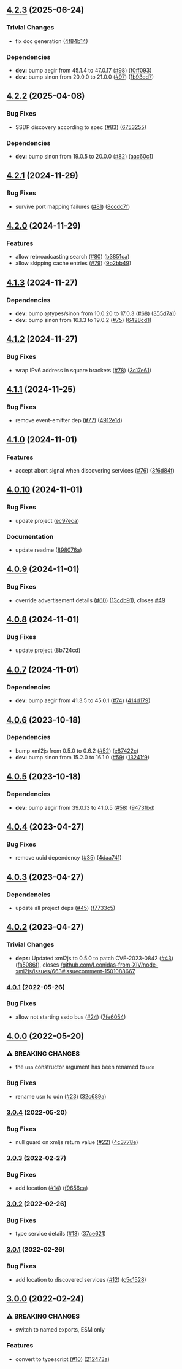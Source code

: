 ## [4.2.3](https://github.com/achingbrain/ssdp/compare/v4.2.2...v4.2.3) (2025-06-24)

### Trivial Changes

* fix doc generation ([4f84b14](https://github.com/achingbrain/ssdp/commit/4f84b14eae65f6be99deaeb192739c5a3ca66fb3))

### Dependencies

* **dev:** bump aegir from 45.1.4 to 47.0.17 ([#98](https://github.com/achingbrain/ssdp/issues/98)) ([f0ff093](https://github.com/achingbrain/ssdp/commit/f0ff09351ad67b8fc4294b21d8a8db31372ed013))
* **dev:** bump sinon from 20.0.0 to 21.0.0 ([#97](https://github.com/achingbrain/ssdp/issues/97)) ([1b93ed7](https://github.com/achingbrain/ssdp/commit/1b93ed7c83c70e835f546fb4c6467ad4179bd236))

## [4.2.2](https://github.com/achingbrain/ssdp/compare/v4.2.1...v4.2.2) (2025-04-08)

### Bug Fixes

* SSDP discovery according to spec ([#83](https://github.com/achingbrain/ssdp/issues/83)) ([6753255](https://github.com/achingbrain/ssdp/commit/675325563044ab3cf64328c0161232712166245f))

### Dependencies

* **dev:** bump sinon from 19.0.5 to 20.0.0 ([#82](https://github.com/achingbrain/ssdp/issues/82)) ([aac60c1](https://github.com/achingbrain/ssdp/commit/aac60c1ed2fcade5dc2614b5ec6fa9934778c3a1))

## [4.2.1](https://github.com/achingbrain/ssdp/compare/v4.2.0...v4.2.1) (2024-11-29)

### Bug Fixes

* survive port mapping failures ([#81](https://github.com/achingbrain/ssdp/issues/81)) ([8ccdc7f](https://github.com/achingbrain/ssdp/commit/8ccdc7f91efd55e26a7b5f7295052c3a201bf0e7))

## [4.2.0](https://github.com/achingbrain/ssdp/compare/v4.1.3...v4.2.0) (2024-11-29)

### Features

* allow rebroadcasting search ([#80](https://github.com/achingbrain/ssdp/issues/80)) ([b3851ca](https://github.com/achingbrain/ssdp/commit/b3851ca76f46050da8d68020edcc8e3538399dc3))
* allow skipping cache entries ([#79](https://github.com/achingbrain/ssdp/issues/79)) ([9b2bb49](https://github.com/achingbrain/ssdp/commit/9b2bb49451c6235c587c6d01af8cae095f66e2fd))

## [4.1.3](https://github.com/achingbrain/ssdp/compare/v4.1.2...v4.1.3) (2024-11-27)

### Dependencies

* **dev:** bump @types/sinon from 10.0.20 to 17.0.3 ([#68](https://github.com/achingbrain/ssdp/issues/68)) ([355d7a1](https://github.com/achingbrain/ssdp/commit/355d7a177e905504c45d065dbd5a889a1defe320))
* **dev:** bump sinon from 16.1.3 to 19.0.2 ([#75](https://github.com/achingbrain/ssdp/issues/75)) ([6428cd1](https://github.com/achingbrain/ssdp/commit/6428cd10529847bb0d5475e57ff711b58acd9527))

## [4.1.2](https://github.com/achingbrain/ssdp/compare/v4.1.1...v4.1.2) (2024-11-27)

### Bug Fixes

* wrap IPv6 address in square brackets ([#78](https://github.com/achingbrain/ssdp/issues/78)) ([3c17e61](https://github.com/achingbrain/ssdp/commit/3c17e61e9057d2338c3408406d6e3071970edda5))

## [4.1.1](https://github.com/achingbrain/ssdp/compare/v4.1.0...v4.1.1) (2024-11-25)

### Bug Fixes

* remove event-emitter dep ([#77](https://github.com/achingbrain/ssdp/issues/77)) ([4912e1d](https://github.com/achingbrain/ssdp/commit/4912e1d729f8cf2c067e447d75b727898e003817))

## [4.1.0](https://github.com/achingbrain/ssdp/compare/v4.0.10...v4.1.0) (2024-11-01)

### Features

* accept abort signal when discovering services ([#76](https://github.com/achingbrain/ssdp/issues/76)) ([3f6d84f](https://github.com/achingbrain/ssdp/commit/3f6d84f1faab083529a43aa1b0b402c91b8d9c17))

## [4.0.10](https://github.com/achingbrain/ssdp/compare/v4.0.9...v4.0.10) (2024-11-01)

### Bug Fixes

* update project ([ec97eca](https://github.com/achingbrain/ssdp/commit/ec97eca1fa82c6efad298051fe9a1275337afcb7))

### Documentation

* update readme ([898076a](https://github.com/achingbrain/ssdp/commit/898076a76c0ad5f5c8201ba2c12ffa4c553ea918))

## [4.0.9](https://github.com/achingbrain/ssdp/compare/v4.0.8...v4.0.9) (2024-11-01)

### Bug Fixes

* override advertisement details ([#60](https://github.com/achingbrain/ssdp/issues/60)) ([13cdb91](https://github.com/achingbrain/ssdp/commit/13cdb91d9913141cd410a6959a8b2294c1dddbd0)), closes [#49](https://github.com/achingbrain/ssdp/issues/49)

## [4.0.8](https://github.com/achingbrain/ssdp/compare/v4.0.7...v4.0.8) (2024-11-01)

### Bug Fixes

* update project ([8b724cd](https://github.com/achingbrain/ssdp/commit/8b724cd8d833158e4d9d4101226aef9cd524c67f))

## [4.0.7](https://github.com/achingbrain/ssdp/compare/v4.0.6...v4.0.7) (2024-11-01)

### Dependencies

* **dev:** bump aegir from 41.3.5 to 45.0.1 ([#74](https://github.com/achingbrain/ssdp/issues/74)) ([414d179](https://github.com/achingbrain/ssdp/commit/414d1799a5df0479dfdb2a2ee7f289d2da98eeb7))

## [4.0.6](https://github.com/achingbrain/ssdp/compare/v4.0.5...v4.0.6) (2023-10-18)


### Dependencies

* bump xml2js from 0.5.0 to 0.6.2 ([#52](https://github.com/achingbrain/ssdp/issues/52)) ([e87422c](https://github.com/achingbrain/ssdp/commit/e87422c1f04728adc18e5f0568ab5814986e7754))
* **dev:** bump sinon from 15.2.0 to 16.1.0 ([#59](https://github.com/achingbrain/ssdp/issues/59)) ([13241f9](https://github.com/achingbrain/ssdp/commit/13241f9fdd2de5b0034244c41558fba449a5bb35))

## [4.0.5](https://github.com/achingbrain/ssdp/compare/v4.0.4...v4.0.5) (2023-10-18)


### Dependencies

* **dev:** bump aegir from 39.0.13 to 41.0.5 ([#58](https://github.com/achingbrain/ssdp/issues/58)) ([9473fbd](https://github.com/achingbrain/ssdp/commit/9473fbd074ab43a4cf3ee057e44e634178d8a66a))

## [4.0.4](https://github.com/achingbrain/ssdp/compare/v4.0.3...v4.0.4) (2023-04-27)


### Bug Fixes

* remove uuid dependency ([#35](https://github.com/achingbrain/ssdp/issues/35)) ([4daa741](https://github.com/achingbrain/ssdp/commit/4daa7419654c15ea36ecca919e7ad2003dc5d61e))

## [4.0.3](https://github.com/achingbrain/ssdp/compare/v4.0.2...v4.0.3) (2023-04-27)


### Dependencies

* update all project deps ([#45](https://github.com/achingbrain/ssdp/issues/45)) ([f7733c5](https://github.com/achingbrain/ssdp/commit/f7733c59183cef248f0366aee430bf1d27bf295a))

## [4.0.2](https://github.com/achingbrain/ssdp/compare/v4.0.1...v4.0.2) (2023-04-27)


### Trivial Changes

* **deps:** Updated xml2js to 0.5.0 to patch CVE-2023-0842 ([#43](https://github.com/achingbrain/ssdp/issues/43)) ([fa5086f](https://github.com/achingbrain/ssdp/commit/fa5086fc7fe0fb55012c0e15ef18bfb54b54cf30)), closes [/github.com/Leonidas-from-XIV/node-xml2js/issues/663#issuecomment-1501088667](https://github.com/achingbrain//github.com/Leonidas-from-XIV/node-xml2js/issues/663/issues/issuecomment-1501088667)

### [4.0.1](https://github.com/achingbrain/ssdp/compare/v4.0.0...v4.0.1) (2022-05-26)


### Bug Fixes

* allow not starting ssdp bus ([#24](https://github.com/achingbrain/ssdp/issues/24)) ([7fe6054](https://github.com/achingbrain/ssdp/commit/7fe6054f4178fce7e8f6bfa88a305ea789ab125a))

## [4.0.0](https://github.com/achingbrain/ssdp/compare/v3.0.4...v4.0.0) (2022-05-20)


### ⚠ BREAKING CHANGES

* the `usn` constructor argument has been renamed to `udn`

### Bug Fixes

* rename usn to udn ([#23](https://github.com/achingbrain/ssdp/issues/23)) ([32c689a](https://github.com/achingbrain/ssdp/commit/32c689a0541ced5f7444edc7b28dcab84ede8f91))

### [3.0.4](https://github.com/achingbrain/ssdp/compare/v3.0.3...v3.0.4) (2022-05-20)


### Bug Fixes

* null guard on xmljs return value ([#22](https://github.com/achingbrain/ssdp/issues/22)) ([4c3778e](https://github.com/achingbrain/ssdp/commit/4c3778e3a29e25314fd808c9fb3161062aea2224))

### [3.0.3](https://github.com/achingbrain/ssdp/compare/v3.0.2...v3.0.3) (2022-02-27)


### Bug Fixes

* add location ([#14](https://github.com/achingbrain/ssdp/issues/14)) ([f9656ca](https://github.com/achingbrain/ssdp/commit/f9656ca91e72cd88cb9856b725e8ffb08dedfcb3))

### [3.0.2](https://github.com/achingbrain/ssdp/compare/v3.0.1...v3.0.2) (2022-02-26)


### Bug Fixes

* type service details ([#13](https://github.com/achingbrain/ssdp/issues/13)) ([37ce621](https://github.com/achingbrain/ssdp/commit/37ce621e7cb43c45594b9112480e85d50809f7aa))

### [3.0.1](https://github.com/achingbrain/ssdp/compare/v3.0.0...v3.0.1) (2022-02-26)


### Bug Fixes

* add location to discovered services ([#12](https://github.com/achingbrain/ssdp/issues/12)) ([c5c1528](https://github.com/achingbrain/ssdp/commit/c5c152858891d41f72ce719331d13d7d4aa780ae))

## [3.0.0](https://github.com/achingbrain/ssdp/compare/v2.1.2...v3.0.0) (2022-02-24)


### ⚠ BREAKING CHANGES

* switch to named exports, ESM only

### Features

* convert to typescript ([#10](https://github.com/achingbrain/ssdp/issues/10)) ([212473a](https://github.com/achingbrain/ssdp/commit/212473a3fb239514692fd8c5be713ec15c3453e8))
